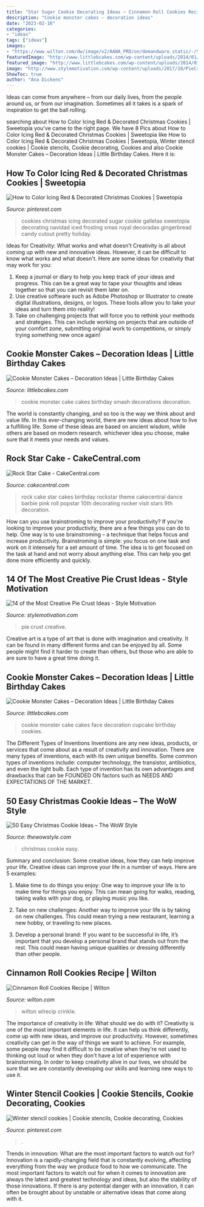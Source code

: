```yaml
---
title: "Star Sugar Cookie Decorating Ideas ~ Cinnamon Roll Cookies Recipe"
description: "Cookie monster cakes – decoration ideas"
date: "2023-02-16"
categories:
- "ideas"
tags: ["ideas"]
images:
- "https://www.wilton.com/dw/image/v2/AAWA_PRD/on/demandware.static/-/Sites-wilton-project-master/default/dwaeb284f9/images/project/WLRECIP-710/cinnamon-roll-cookies.jpg?sw=800&amp;sh=800"
featuredImage: "http://www.littlebcakes.com/wp-content/uploads/2014/01/Cookie-Monster-Cake-Pictures.jpg"
featured_image: "http://www.littlebcakes.com/wp-content/uploads/2014/01/Cookie-Monster-Cake-Images.jpg"
image: "http://www.stylemotivation.com/wp-content/uploads/2017/10/PieCrust-10.jpg"
ShowToc: true
author: "Ana Dickens"
---
```



Ideas can come from anywhere – from our daily lives, from the people around us, or from our imagination. Sometimes all it takes is a spark of inspiration to get the ball rolling.

	

		
searching about How to Color Icing Red &amp; Decorated Christmas Cookies | Sweetopia you've came to the right page. We have 8 Pics about How to Color Icing Red &amp; Decorated Christmas Cookies | Sweetopia like How to Color Icing Red &amp; Decorated Christmas Cookies | Sweetopia, Winter stencil cookies | Cookie stencils, Cookie decorating, Cookies and also Cookie Monster Cakes – Decoration Ideas | Little Birthday Cakes. Here it is:
		
    
## How To Color Icing Red &amp; Decorated Christmas Cookies | Sweetopia

<img loading=lazy src="https://i.pinimg.com/736x/ba/f5/7e/baf57e47f5688c6ea21a6f71d604d108.jpg" onerror="this.onerror=null;this.src='https://tse2.mm.bing.net/th?id=OIP.o7FgADwolqQkhCtHjhDVoQHaKi&amp;pid=15.1';" alt="How to Color Icing Red &amp; Decorated Christmas Cookies | Sweetopia">

_Source: pinterest.com_

>cookies christmas icing decorated sugar cookie galletas sweetopia decorating navidad iced frosting xmas royal decoradas gingerbread candy cutout pretty holiday. 

	

Ideas for Creativity: What works and what doesn’t
Creativity is all about coming up with new and innovative ideas. However, it can be difficult to know what works and what doesn't. Here are some ideas for creativity that may work for you: 
1. Keep a journal or diary to help you keep track of your ideas and progress. This can be a great way to tape your thoughts and ideas together so that you can revisit them later on. 
2. Use creative software such as Adobe Photoshop or Illustrator to create digital illustrations, designs, or logos. These tools allow you to take your ideas and turn them into reality! 
3. Take on challenging projects that will force you to rethink your methods and strategies. This can include working on projects that are outside of your comfort zone, submitting original work to competitions, or simply trying something new once again! 

    
## Cookie Monster Cakes – Decoration Ideas | Little Birthday Cakes

<img loading=lazy src="http://www.littlebcakes.com/wp-content/uploads/2014/01/Cookie-Monster-Cake-Images.jpg" onerror="this.onerror=null;this.src='https://tse2.mm.bing.net/th?id=OIP.gYPMEUX7O8_32fMGseBwYAHaFi&amp;pid=15.1';" alt="Cookie Monster Cakes – Decoration Ideas | Little Birthday Cakes">

_Source: littlebcakes.com_

>cookie monster cake cakes birthday smash decorations decoration. 

	

The world is constantly changing, and so too is the way we think about and value life. In this ever-changing world, there are new ideas about how to live a fulfilling life. Some of these ideas are based on ancient wisdom, while others are based on modern research. whichever idea you choose, make sure that it meets your needs and values.

    
## Rock Star Cake - CakeCentral.com

<img loading=lazy src="https://cdn001.cakecentral.com/gallery/2015/03/900_855552HrLT_rock-star-cake.jpg" onerror="this.onerror=null;this.src='https://tse2.mm.bing.net/th?id=OIP.J1Ve8eg16Ye9tFymDMZyOwHaLS&amp;pid=15.1';" alt="Rock Star Cake - CakeCentral.com">

_Source: cakecentral.com_

>rock cake star cakes birthday rockstar theme cakecentral dance barbie pink roll popstar 10th decorating rocker visit stars 9th decoration. 

	

How can you use brainstroming to improve your productivity?
If you're looking to improve your productivity, there are a few things you can do to help. One way is to use brainstroming – a technique that helps focus and increase productivity. Brainstroming is simple: you focus on one task and work on it intensely for a set amount of time. The idea is to get focused on the task at hand and not worry about anything else. This can help you get done more efficiently and quickly.

    
## 14 Of The Most Creative Pie Crust Ideas - Style Motivation

<img loading=lazy src="http://www.stylemotivation.com/wp-content/uploads/2017/10/PieCrust-10.jpg" onerror="this.onerror=null;this.src='https://tse2.mm.bing.net/th?id=OIP.GaNu9FeH8zYKyPIv-Chk_gHaE9&amp;pid=15.1';" alt="14 of the Most Creative Pie Crust Ideas - Style Motivation">

_Source: stylemotivation.com_

>pie crust creative. 

	

Creative art is a type of art that is done with imagination and creativity. It can be found in many different forms and can be enjoyed by all. Some people might find it harder to create than others, but those who are able to are sure to have a great time doing it.

    
## Cookie Monster Cakes – Decoration Ideas | Little Birthday Cakes

<img loading=lazy src="http://www.littlebcakes.com/wp-content/uploads/2014/01/Cookie-Monster-Cake-Pictures.jpg" onerror="this.onerror=null;this.src='https://tse3.mm.bing.net/th?id=OIP.Uwrj9sjURIxg2z46YxbhQQHaJ4&amp;pid=15.1';" alt="Cookie Monster Cakes – Decoration Ideas | Little Birthday Cakes">

_Source: littlebcakes.com_

>cookie monster cake cakes face decoration cupcake birthday cookies. 

	

The Different Types of Inventions
Inventions are any new ideas, products, or services that come about as a result of creativity and innovation. There are many types of inventions, each with its own unique benefits. Some common types of inventions include: computer technology, the transistor, antibiotics, and even the light bulb. Each type of invention has its own advantages and drawbacks that can be FOUNDED ON factors such as NEEDS AND EXPECTATIONS OF THE MARKET.

    
## 50 Easy Christmas Cookie Ideas – The WoW Style

<img loading=lazy src="http://thewowstyle.com/wp-content/uploads/2014/11/2915.jpg" onerror="this.onerror=null;this.src='https://tse3.mm.bing.net/th?id=OIP.y3KX5eMfuuftvmkmAuS_GAAAAA&amp;pid=15.1';" alt="50 Easy Christmas Cookie Ideas – The WoW Style">

_Source: thewowstyle.com_

>christmas cookie easy. 

	

Summary and conclusion: Some creative ideas, how they can help improve your life.
Creative ideas can improve your life in a number of ways. Here are 5 examples:
1. Make time to do things you enjoy: One way to improve your life is to make time for things you enjoy. This can mean going for walks, reading, taking walks with your dog, or playing music you like.

2. Take on new challenges: Another way to improve your life is by taking on new challenges. This could mean trying a new restaurant, learning a new hobby, or traveling to new places.

3. Develop a personal brand: If you want to be successful in life, it’s important that you develop a personal brand that stands out from the rest. This could mean having unique qualities or dressing differently than other people.


    
## Cinnamon Roll Cookies Recipe | Wilton

<img loading=lazy src="https://www.wilton.com/dw/image/v2/AAWA_PRD/on/demandware.static/-/Sites-wilton-project-master/default/dwaeb284f9/images/project/WLRECIP-710/cinnamon-roll-cookies.jpg?sw=800&amp;sh=800" onerror="this.onerror=null;this.src='https://tse4.mm.bing.net/th?id=OIP.maeALyeukFCFkTpGhkqC4QHaHa&amp;pid=15.1';" alt="Cinnamon Roll Cookies Recipe | Wilton">

_Source: wilton.com_

>wilton wlrecip crinkle. 

	

The importance of creativity in life: What should we do with it?
Creativity is one of the most important elements in life. It can help us think differently, come up with new ideas, and improve our productivity. However, sometimes creativity can get in the way of things we want to achieve. For example, some people may find it difficult to be creative when they're not used to thinking out loud or when they don't have a lot of experience with brainstorming. In order to keep creativity alive in our lives, we should be sure that we are constantly developing our skills and learning new ways to use it.

    
## Winter Stencil Cookies | Cookie Stencils, Cookie Decorating, Cookies

<img loading=lazy src="https://i.pinimg.com/736x/37/a9/1a/37a91a7e3c16bff2315f805f23ab50f4.jpg" onerror="this.onerror=null;this.src='https://tse1.mm.bing.net/th?id=OIP.KvNNKT1YHgif5Xkd-gByCQHaF1&amp;pid=15.1';" alt="Winter stencil cookies | Cookie stencils, Cookie decorating, Cookies">

_Source: pinterest.com_

>. 

	

Trends in innovation: What are the most important factors to watch out for?
Innovation is a rapidly-changing field that is constantly evolving, affecting everything from the way we produce food to how we communicate. The most important factors to watch out for when it comes to innovation are always the latest and greatest technology and ideas, but also the stability of those innovations. If there is any potential danger with an innovation, it can often be brought about by unstable or alternative ideas that come along with it.

